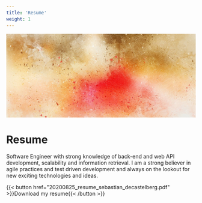 ```yaml
---
title: 'Resume'
weight: 1
---
```


<img alt="Resume..." src="resume.jpg">

# Resume

Software Engineer with strong knowledge of back-end and web API development,
scalability and information retrieval. I am a strong believer in agile
practices and test driven development and always on the lookout for new
exciting technologies and ideas.


{{< button href="20200825_resume_sebastian_decastelberg.pdf" >}}Download my resume{{< /button >}}
